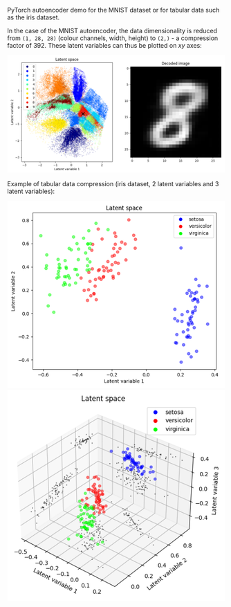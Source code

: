 PyTorch autoencoder demo for the MNIST dataset or for tabular data such as the iris dataset.

In the case of the MNIST autoencoder, the data dimensionality is reduced from `(1, 28, 28)` (colour channels, width, height) to `(2,)` - a compression factor of 392. These latent variables can thus be plotted on $xy$ axes:

![](plots/mnist_2_latent_variables.png)

Example of tabular data compression (iris dataset, 2 latent variables and 3 latent variables):

![](plots/iris_2_latent_variables.png)
![](plots/iris_3_latent_variables.png)
